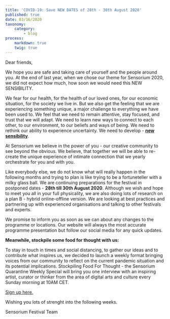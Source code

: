 ```yaml
---
title: 'COVID-19: Save NEW DATES of 28th - 30th August 2020'
published: true
date: 03/16/2020
taxonomy:
    category:
        - blog
process:
    markdown: true
    twig: true
---
```


Dear friends, 

We hope you are safe and taking care of yourself and the people around you. At the end of last year, when we chose our theme for Sensorium 2020, we did not expect how much, how soon we would need this NEW SENSIBILITY. 

We fear for our health, for the health of our loved ones, for our economic situation, for the society we live in. But we also get the feeling that we are experiencing something unique, a major challenge to everything we have been used to. We feel that we need to remain attentive, stay focused, and trust that we will adapt. We need to learn new ways to connect to each other, to our environment, to our beliefs and ways of being. We need to rethink our ability to experience uncertainty. We need to develop - **[new sensibility](https://sensorium.is/new-sensibility)**. 

At Sensorium we believe in the power of you - our creative community to see beyond the obvious. We believe, that together we will be able to re-create the unique experience of intimate connection that we yearly orchestrate for you and with you.

Like everybody else, we do not know what will really happen in the following months and trying to plan is like trying to be a fortuneteller with a milky glass ball. We are continuing preparations for the festival in postponed dates - **28th till 30th August 2020**. Although we wish and hope to meet you all in your full physicality, we are also doing lots of research on a plan B - hybrid online-offline version. We are looking at best practices and partnering up with experienced organisations and talking to other festivals and experts.

We promise to inform you as soon as we can about any changes to the programme or locations. Our website will always the most accurate programme presentation but follow our social media for any quick updates.

**Meanwhile, stockpile some food for thought with us:**

To stay in touch in times and social distancing, to gather our ideas and to contribute what inspires us, we decided to launch a weekly format bringing voices from our community to reflect on the current pandemic situation and its potential implications. Stockpiling Food For Thought - the Sensorium Quarantine Weekly Special will bring you one interview with an inspiring artist, curator or thinker from the area of digital arts and culture every Sunday morning at 10AM CET. 

[Sign up here.](https://us14.list-manage.com/subscribe?u=b44ffa79425de48edd9835ff1&id=98f834d047)

Wishing you lots of strenght into the following weeks.

Sensorium Festival Team
